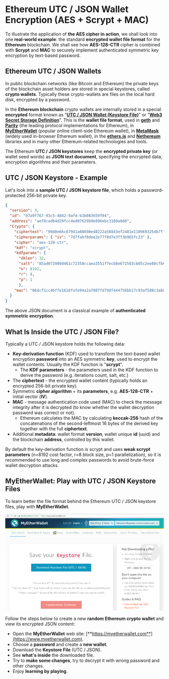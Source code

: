 # Ethereum UTC / JSON Wallet Encryption \(AES + Scrypt + MAC\)

To illustrate the application of **the AES cipher in action**, we shall look into one **real-world example**: the standard **encrypted wallet file format** for the **Ethereum** blockchain. We shall see how **AES-128-CTR** cipher is combined with **Scrypt** and **MAC** to securely implement authenticated symmetric key encryption by text-based password.

## Ethereum UTC / JSON Wallets

In public blockchain networks \(like Bitcoin and Ethereum\) the private keys of the blockchain asset holders are stored in special keystores, called **crypto wallets**. Typically these crypto-wallets are files on the local hard disk, encrypted by a password.

In the **Ethereum blockchain** crypto wallets are internally stored in a special **encrypted** format known as "[**UTC / JSON Wallet \(Keystore File\)**](https://theethereum.wiki/w/index.php/Accounts,_Addresses,_Public_And_Private_Keys,_And_Tokens#UTC_JSON_Keystore_File)" or "[**Web3 Secret Storage Definition**](https://github.com/ethereum/wiki/wiki/Web3-Secret-Storage-Definition)". This is the **wallet file format**, used in [**geth**](https://geth.ethereum.org) and [**Parity**](https://www.parity.io/ethereum) \(the leading protocol implementations for Ethereum\), in [**MyEtherWallet**](https://www.myetherwallet.com) \(popular online client-side Ethereum wallet\), in [**MetaMask**](https://metamask.io) \(widely used in-browser Ethereum wallet\), in the [**ethers.js**](https://github.com/ethers-io/ethers.js/) and [**Nethereum**](https://github.com/Nethereum/Nethereum) libraries and in many other Ethereum-related technologies and tools.

The Ethereum **UTC / JSON keystores** keep the **encrypted private key** \(or wallet seed words\) as **JSON text document**, specifying the encrypted data, encryption algorithms and their parameters.

## UTC / JSON Keystore - Example

Let's look into a **sample UTC / JSON keystore file**, which holds a password-protected 256-bit private key.

```json
{
  "version": 3,
  "id": "07a9f767-93c5-4842-9afd-b3b083659f04",
  "address": "aef8cad64d29fcc4ed07629b9e896ebc3160a8d0",
  "Crypto": {
    "ciphertext": "99d0e66c67941a08690e48222a58843ef2481e110969325db7ff5284cd3d3093",
    "cipherparams": { "iv": "7d7fabf8dee2e77f0d7e3ff3b965fc23" },
    "cipher": "aes-128-ctr",
    "kdf": "scrypt",
    "kdfparams": {
      "dklen": 32,
      "salt": "85ad073989d461c72358ccaea3551f7ecb8e672503cb05c2ee80cfb6b922f4d4",
      "n": 8192,
      "r": 8,
      "p": 1
      },
    "mac": "06dcf1cc4bffe1616fafe94a2a7087fd79df444756bb17c93af588c3ab02a913"
  }
}
```

The above JSON document is a classical example of **authenticated symmetric encryption**.

## What Is Inside the UTC / JSON File?

Typically a UTC / JSON keystore holds the following data:

* **Key-derivation function** \(KDF\) used to transform the text-based wallet encryption **password** into an AES symmetric **key**, used to encrypt the wallet contents. Usually the KDF function is "**scrypt**".
  * The **KDF parameters** - the parameters used in the KDF function to derive the password \(e.g. iterations count, salt, etc.\)
* The **ciphertext** - the encrypted wallet content \(typically holds an encrypted 256-bit private key\).
* Symmetric **cipher algorithm** + its **parameters**, e.g. **AES-128-CTR** + initial vector \(**IV**\).
* **MAC** - message authentication code used \(MAC\) to check the message integrity after it is decrypted \(to know whether the wallet decryption password was correct or not\).
  * Ethereum calculates the MAC by calculating **keccak-256** hash of the concatenations of the second-leftmost 16 bytes of the derived key together with the full **ciphertext**.
* Additional **metadata**: wallet format **version**, wallet unique **id** \(uuid\) and the blockchain **address**, controlled by this wallet.

By default the key-derivation function is scrypt and uses **weak scrypt parameters** \(n=8192 cost factor, r=8 block size, p=1 parallelization\), so it is recommended to use long and complex passwords to avoid brute-force wallet decryption attacks.

## MyEtherWallet: Play with UTC / JSON Keystore Files

To learn better the file format behind the Ethereum UTC / JSON keystore files, play with **MyEtherWallet**.

![](/assets/MyEtherWallet.png)

Follow the steps below to create a new **random Ethereum crypto wallet** and view its encrypted JSON content:

* Open the **MyEtherWallet** web site: [**https://myetherwallet.com**](https://www.myetherwallet.com).
* Choose a **password** and create a **new wallet**.
* Download the **Keystore File** \(UTC / JSON\).
* See **what's inside** the downloaded file.
* Try to **make some changes**, try to decrypt it with wrong password and other changes.
* Enjoy **learning by playing**.
